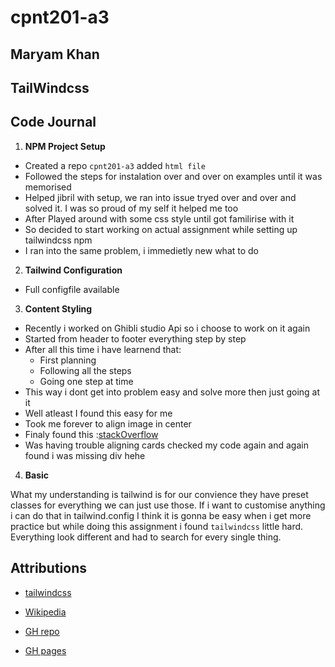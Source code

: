 # cpnt201-a3
## Maryam Khan
## TailWindcss

## Code Journal

1. **NPM Project Setup**

- Created a repo `cpnt201-a3` added `html file`
- Followed the steps for instalation over and over on examples until it was memorised
- Helped jibril with  setup, we ran into issue tryed over and over  and solved it. I was so proud of my self it helped me too
- After Played around with some css style until got familirise with it
- So decided to start working on actual assignment while setting up tailwindcss npm
- I ran into the same problem, i immedietly new what to do

2. **Tailwind Configuration**

- Full configfile available


3. **Content Styling**

- Recently i worked on Ghibli studio Api so i choose to work on it again
- Started from header to footer everything step by step
- After all this time i have learnend that:
   - First planning
   - Following all the steps
   - Going one step at time
- This way i dont get into problem easy and solve more then just going at it
- Well atleast I found this easy for me
- Took me forever to align image in center 
- Finaly found this :[stackOverflow](https://stackoverflow.com/questions/62347446/having-issues-trying-to-center-an-image-using-tailwinds-containers-invisible-p)
- Was having trouble aligning cards checked my code again and again found i was missing div hehe

4. **Basic**

What my understanding is tailwind is for our convience they have preset classes for everything we can just use those.
If i want to customise anything i can do that in tailwind.config
I think it is gonna be easy when i get more practice but while doing this assignment i found `tailwindcss` little hard.
Everything look different and had to search for every single thing.

 

## Attributions

- [tailwindcss](https://tailwindcss.com/docs/installation)
- [Wikipedia](https://en.wikipedia.org/wiki/Studio_Ghibli#Works)

- [GH repo]()
- [GH pages]()
